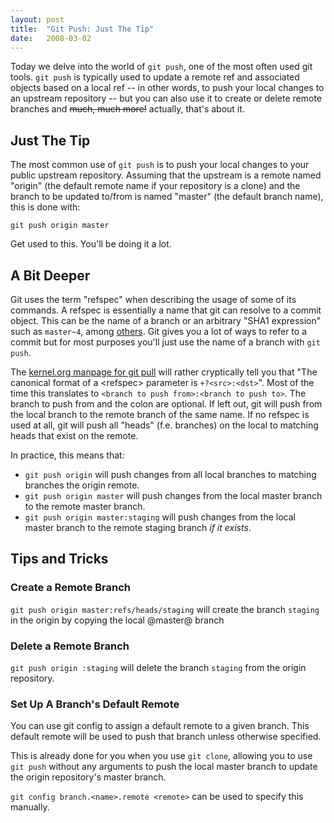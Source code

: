 ```yaml
---
layout: post
title:  "Git Push: Just The Tip"
date:   2008-03-02
---
```


Today we delve into the world of `git push`, one of the most often used git
tools. `git push` is typically used to update a remote ref and associated
objects based on a local ref -- in other words, to push your local changes to an
upstream repository -- but you can also use it to create or delete remote
branches and ~~much, much more!~~ actually, that's about it.

<!--more-->

## Just The Tip

The most common use of `git push` is to push your local changes to your public
upstream repository. Assuming that the upstream is a remote named "origin" (the
default remote name if your repository is a clone) and the branch to be updated
to/from is named "master" (the default branch name), this is done with:

    git push origin master

Get used to this. You'll be doing it a lot.

## A Bit Deeper

Git uses the term "refspec" when describing the usage of some of its commands.
A refspec is essentially a name that git can resolve to a commit object. This
can be the name of a branch or an arbitrary "SHA1 expression" such as
`master~4`, among
[others](http://www.kernel.org/pub/software/scm/git/docs/git-rev-parse.html).
Git gives you a lot of ways to refer to a commit but for most purposes you'll
just use the name of a branch with `git push`.

The [kernel.org manpage for git pull](http://www.kernel.org/pub/software/scm/git/docs/git-pull.html)
will rather cryptically tell you that "The canonical format of a
&lt;refspec&gt; parameter is `+?<src>:<dst>`". Most of the time this translates
to `<branch to push from>:<branch to push to>`. The branch to push from and the
colon are optional. If left out, git will push from the local branch to the
remote branch of the same name. If no refspec is used at all, git will push all
"heads" (f.e. branches) on the local to matching heads that exist on the
remote.

In practice, this means that:

* `git push origin` will push changes from all local branches to matching branches the origin remote.
* `git push origin master` will push changes from the local master branch to the remote master branch.
* `git push origin master:staging` will push changes from the local master branch to the remote staging branch _if it exists_.

## Tips and Tricks

### Create a Remote Branch

`git push origin master:refs/heads/staging` will create the branch `staging` in
the origin by copying the local @master@ branch

### Delete a Remote Branch

`git push origin :staging` will delete the branch `staging` from the origin repository.

### Set Up A Branch's Default Remote

You can use git config to assign a default remote to a given branch. This
default remote will be used to push that branch unless otherwise specified.
    
This is already done for you when you use `git clone`, allowing you to use `git
push` without any arguments to push the local master branch to update the
origin repository's master branch.
    
`git config branch.<name>.remote <remote>` can be used to specify this manually.
